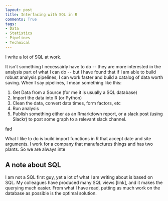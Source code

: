 ```yaml
---
layout: post
title: Interfacing with SQL in R
comments: True
tags:
- Data
- Statistics
- Pipelines
- Technical
---
```


I write a lot of SQL at work.

It isn't something I necessairly have to do -- they are more interested in the analysis part of what I can do -- but I have found that if I am able to build robust analysis pipelines, I can work faster and build a catalog of data worth saving. When I say pipelines, I mean something like this:

1. Get Data from a Source (for me it is usually a SQL database)
2. Import the data into R (or Python)
3. Clean the data, convert data times, form factors, etc
4. Run analysis
5. Publish something either as an Rmarkdown report, or a slack post (using Slackr) to post some graph to a relevant slack channel.

fad

What I like to do is build import functions in R that accept date and site arguments. I work for a company that manufactures things and has two plants. So we are always inte

## A note about SQL
I am not a SQL first guy, yet a lot of what I am writing about is based on SQL. My colleagues have produced many SQL views [link], and it makes the querying much easier. From what I have read, putting as much work on the database as possible is the optimal solution. 